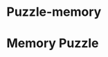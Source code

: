 # Puzzle-memory

<!DOCTYPE html>
<html lang="en">
<head>
  <meta charset="UTF-8" />
  <meta name="viewport" content="width=device-width, initial-scale=1.0"/>
  <title>Memory Puzzle Game</title>
  <link rel="stylesheet" href="Puzzle.css">
</head>
<body>
  <h1>Memory Puzzle</h1>
  <div class="game-board" id="gameBoard"></div>
  <script src="Puzzle.js"></script>
</body>
</html>

